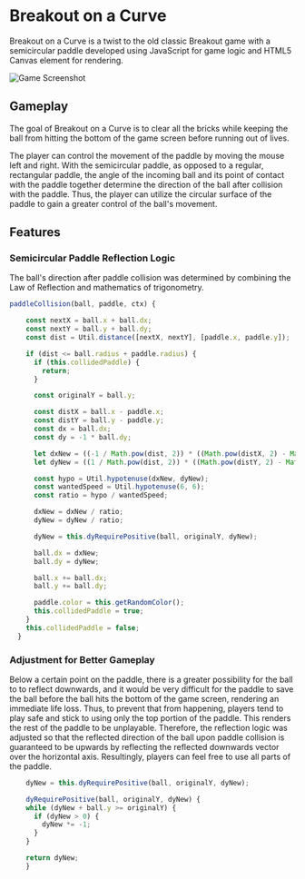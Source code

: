 # Breakout on a Curve

Breakout on a Curve is a twist to the old classic Breakout game with a semicircular paddle developed using JavaScript for game logic and HTML5 Canvas element for rendering.

![Game Screenshot](game-screenshot.png)

## Gameplay
The goal of Breakout on a Curve is to clear all the bricks while keeping the ball from hitting the bottom of the game screen before running out of lives.

The player can control the movement of the paddle by moving the mouse left and right.  With the semicircular paddle, as opposed to a regular, rectangular paddle, the angle of the incoming ball and its point of contact with the paddle together determine the direction of the ball after collision with the paddle.  Thus, the player can utilize the circular surface of the paddle to gain a greater control of the ball's movement.

## Features
### Semicircular Paddle Reflection Logic
The ball's direction after paddle collision was determined by combining the Law of Reflection and mathematics of trigonometry.

```javascript
paddleCollision(ball, paddle, ctx) {

    const nextX = ball.x + ball.dx;
    const nextY = ball.y + ball.dy;
    const dist = Util.distance([nextX, nextY], [paddle.x, paddle.y]);

    if (dist <= ball.radius + paddle.radius) {
      if (this.collidedPaddle) {
        return;
      }

      const originalY = ball.y;

      const distX = ball.x - paddle.x;
      const distY = ball.y - paddle.y;
      const dx = ball.dx;
      const dy = -1 * ball.dy;

      let dxNew = ((-1 / Math.pow(dist, 2)) * ((Math.pow(distX, 2) - Math.pow(distY, 2)) * dx - (2 * distX * distY * dy)));
      let dyNew = ((1 / Math.pow(dist, 2)) * ((Math.pow(distY, 2) - Math.pow(distX, 2)) * dy - (2 * distX * distY * dx)));

      const hypo = Util.hypotenuse(dxNew, dyNew);
      const wantedSpeed = Util.hypotenuse(6, 6);
      const ratio = hypo / wantedSpeed;

      dxNew = dxNew / ratio;
      dyNew = dyNew / ratio;

      dyNew = this.dyRequirePositive(ball, originalY, dyNew);

      ball.dx = dxNew;
      ball.dy = dyNew;

      ball.x += ball.dx;
      ball.y += ball.dy;

      paddle.color = this.getRandomColor();
      this.collidedPaddle = true;
    }
    this.collidedPaddle = false;
  }
```

### Adjustment for Better Gameplay
Below a certain point on the paddle, there is a greater possibility for the ball to to reflect downwards, and it would be very difficult for the paddle to save the ball before the ball hits the bottom of the game screen, rendering an immediate life loss.  Thus, to prevent that from happening, players tend to play safe and stick to using only the top portion of the paddle.  This renders the rest of the paddle to be unplayable.  Therefore, the reflection logic was adjusted so that the reflected direction of the ball upon paddle collision is guaranteed to be upwards by reflecting the reflected downwards vector over the horizontal axis.  Resultingly, players can feel free to use all parts of the paddle.

```javascript
    dyNew = this.dyRequirePositive(ball, originalY, dyNew);
```

```javascript
    dyRequirePositive(ball, originalY, dyNew) {
    while (dyNew + ball.y >= originalY) {
      if (dyNew > 0) {
        dyNew *= -1;
      }
    }

    return dyNew;
    }
```
